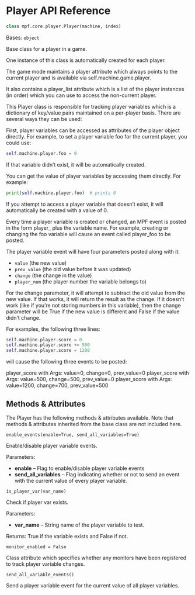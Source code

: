 # Player API Reference

``` python
class mpf.core.player.Player(machine, index)
```

Bases: `object`

Base class for a player in a game.

One instance of this class is automatically created for each player.

The game mode maintains a player attribute which always points to the current player and is available via self.machine.game.player.

It also contains a player_list attribute which is a list of the player instances (in order) which you can use to access the non-current player.

This Player class is responsible for tracking player variables which is a dictionary of key/value pairs maintained on a per-player basis. There are several ways they can be used:

First, player variables can be accessed as attributes of the player object directly. For example, to set a player variable foo for the current player, you could use:

``` python
self.machine.player.foo = 0
```

If that variable didn’t exist, it will be automatically created.

You can get the value of player variables by accessing them directly. For example:

``` python
print(self.machine.player.foo)  # prints 0
```

If you attempt to access a player variable that doesn’t exist, it will automatically be created with a value of 0.

Every time a player variable is created or changed, an MPF event is posted in the form player_ plus the variable name. For example, creating or changing the foo variable will cause an event called player_foo to be posted.

The player variable event will have four parameters posted along with it:

* `value` (the new value)
* `prev_value` (the old value before it was updated)
* `change` (the change in the value)
* `player_num` (the player number the variable belongs to)

For the change parameter, it will attempt to subtract the old value from the new value. If that works, it will return the result as the change. If it doesn’t work (like if you’re not storing numbers in this variable), then the change parameter will be True if the new value is different and False if the value didn’t change.

For examples, the following three lines:

``` python
self.machine.player.score = 0
self.machine.player.score += 500
self.machine.player.score = 1200
```

will cause the following three events to be posted:

player_score with Args: value=0, change=0, prev_value=0 player_score with Args: value=500, change=500, prev_value=0 player_score with Args: value=1200, change=700, prev_value=500

## Methods & Attributes

The Player has the following methods & attributes available. Note that methods & attributes inherited from the base class are not included here.

`enable_events(enable=True, send_all_variables=True)`

Enable/disable player variable events.

Parameters:

* **enable** – Flag to enable/disable player variable events
* **send_all_variables** – Flag indicating whether or not to send an event with the current value of every player variable.

`is_player_var(var_name)`

Check if player var exists.

Parameters:

* **var_name** – String name of the player variable to test.

Returns: True if the variable exists and False if not.

`monitor_enabled = False`

Class attribute which specifies whether any monitors have been registered to track player variable changes.

`send_all_variable_events()`

Send a player variable event for the current value of all player variables.
